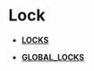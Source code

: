 # Lock<a name="EN-US_TOPIC_0245374829"></a>

-   **[LOCKS](locks.md)**  

-   **[GLOBAL\_LOCKS](global_locks.md)**  


